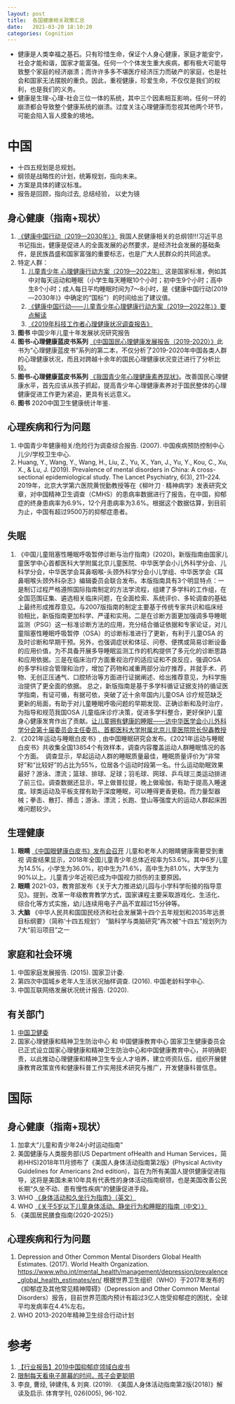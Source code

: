 ```yaml
---
layout: post
title:  各国健康相关政策汇总
date:   2021-03-20 18:10:20
categories: Cognition
---
```


* 健康是人类幸福之基石。只有珍惜生命，保证个人身心健康，家庭才能安宁，社会才能和谐，国家才能富强。任何一个个体发生重大疾病，都有极大可能导致整个家庭的经济崩溃；而许许多多不堪医疗经济压力而破产的家庭，也是社会和国家无法摆脱的重负。因此，重视健康，珍爱生命，不仅仅是我们的权利，也是我们的义务。
* 健康是生理-心理-社会三位一体的系统，其中三个因素相互影响，任何一环的崩溃都会导致整个健康系统的崩溃。过度关注心理健康而忽视其他两个环节，可能会陷入盲人摸象的境地。

# 中国

* 十四五规划是总规划。
* 纲领是战略性的计划，统筹规划，指向未来。
* 方案是具体的建议标准。
* 报告是回顾，指向过去, 总结经验， 以史为镜

## 身心健康（指南+现状）

1.  [《健康中国行动（2019—2030年）》](http://www.gov.cn/xinwen/2019-07/15/content_5409694.htm) 我国人民健康相关的总纲领!!!习近平总书记指出，健康是促进人的全面发展的必然要求，是经济社会发展的基础条件，是民族昌盛和国家富强的重要标志，也是广大人民群众的共同追求。
2. 特定人群：
     1. [儿童青少年 心理健康行动方案（2019—2022年）](http://www.nhc.gov.cn/jkj/tggg1/201912/6c810a8141374adfb3a16a6d919c0dd7.shtml)  这是国家标准，例如其中对每天运动和睡眠（小学生每天睡眠10个小时；初中生9个小时；高中生8个小时；成人每日平均睡眠时间为7～8小时，是《健康中国行动(2019—2030年)》中确定的“国标”）的时间给出了建议值。
     2. [《健康中国行动——儿童青少年心理健康行动方案（2019—2022年）》要点解读](http://www.nhc.gov.cn/jkj/dongt/201912/0f680d618ccc45e586e7ae9cf1875891.shtml)
     3. [《2019年科技工作者心理健康状况调查报告》](https://mp.weixin.qq.com/s?__biz=MzA5OTMxMTUzMw==&mid=2657131816&idx=1&sn=fb1b670e094ccd29ecc340ab97ebe143&chksm=8b1077eabc67fefc169eb59ff7d8d36dcadb68d47189890c5cd40455b83e788280bcd0d24ae4&mpshare=1&scene=23&srcid=0325v0V999ZUqjyFgOoaJwgS&sharer_sharetime=1616815083361&sharer_shareid=8d02cec99fddbe287e513e6d58a93c16#rd)
3. **图书**  中国少年儿童十年发展状况研究报告
4. **图书-心理健康蓝皮书系列** [《中国国民心理健康发展报告（2019-2020）》](https://mp.weixin.qq.com/s/vgGYjRBZ9qL1NAzj-fFuIw)此书为“心理健康蓝皮书”系列的第二本，不仅分析了2019-2020年中国各类人群的心理健康状况，而且对跨越十余年的国民心理健康状况变迁进行了分析比较。
5.  **图书-心理健康蓝皮书系列** [《我国青少年心理健康素养现状》](https://mp.weixin.qq.com/s/x4FShCKJloibGUk5DkvXAQ)。改善国民心理健康水平，首先应该从孩子抓起，提高青少年心理健康素养对于国民整体的心理健康促进工作更为紧迫，更具有长远意义。
6. **图书** 2020中国卫生健康统计年鉴.


## 心理疾病和行为问题

1. 中国青少年健康相关/危险行为调查综合报告. (2007). 中国疾病预防控制中心儿少/学校卫生中心.
2. Huang, Y., Wang, Y., Wang, H., Liu, Z., Yu, X., Yan, J., Yu, Y., Kou, C., Xu, X., & Lu, J. (2019). Prevalence of mental disorders in China: A cross-sectional epidemiological study. The Lancet Psychiatry, 6(3), 211–224.
 2019年，北京大学第六医院黄悦勤教授等在《柳叶刀 · 精神病学》发表研究文章，对中国精神卫生调查（CMHS）的患病率数据进行了报告。在中国，抑郁症的终身患病率为6.9%，12个月患病率为3.6%。根据这个数据估算，到目前为止，中国有超过9500万的抑郁症患者。


## 失眠

1. 《中国儿童阻塞性睡眠呼吸暂停诊断与治疗指南》(2020)。新版指南由国家儿童医学中心首都医科大学附属北京儿童医院、中华医学会小儿外科学分会、儿科学分会，中华医学会耳鼻咽喉-头颈外科学分会小儿学组、中华医学会《耳鼻咽喉头颈外科杂志》编辑委员会联合发布。本版指南具有3个明显特点：一是制订过程严格遵照国际指南制定的方法学流程，组建了多学科的工作组，在全国范围征集、遴选相关临床问题，在全面检索、系统评价、多轮调查的基础上最终形成推荐意见。与2007版指南的制定主要基于传统专家共识和临床经验相比，新版指南更加科学、严谨和实用。二是在诊断方面更加强调多导睡眠监测（PSG）这一标准诊断方法的应用，充分结合循证依据和专家论证，对儿童阻塞性睡眠呼吸暂停（OSA）的诊断标准进行了更新，有利于儿童OSA 的及时诊断和早期干预。另外，也强调症状和体征、问卷、便携或简易诊断设备的应用价值，为不具备开展多导睡眠监测工作的机构提供了多元化的诊断思路和应用依据。三是在临床治疗方面重视治疗的适应证和不良反应，强调OSA 的多学科综合管理和治疗，增加了药物和减重两部分治疗推荐，并就手术、药物、无创正压通气、口腔矫治等方面进行证据阐述、给出推荐意见，为科学施治提供了更全面的依据。
总之，新版指南是基于多学科循证证据支持的循证医学指南，有证可循，有据可依，突破了近十余年国内儿童OSA 诊疗规范缺乏更新的局面，有助于对儿童睡眠呼吸问题的早期发现、正确诊断和及时治疗，为指导和规范我国OSA 儿童临床诊疗决策，促进多学科整合，更好保护儿童身心健康发育作出了贡献。[让儿童拥有健康的睡眠——访中华医学会小儿外科学分会第十届委员会主任委员、首都医科大学附属北京儿童医院院长倪鑫教授](https://mp.weixin.qq.com/s/NuQGAxWajSRtHMwT_wt9tw)
2. 《2021年运动与睡眠白皮书》, 由中国睡眠研究会发布。《2021年运动与睡眠白皮书》共收集全国13854个有效样本，调查内容覆盖运动人群睡眠情况的各个方面。　调查显示，早起运动人群的睡眠质量最佳，睡眠质量评价为“非常好”和“比较好”的占比为55%，位居各个运动时段第一名。什么运动助眠效果最好？游泳、漂流；篮球、排球、足球；羽毛球、网球、乒乓球三类运动排进了前三位。调查数据还显示，早上做普拉提，晚上做瑜伽，有助于提高入睡速度。球类运动及平板支撑有助于深度睡眠，可以睡得更香更稳。而力量型器械；拳击、散打、搏击；游泳、漂流；长跑、登山等强度大的运动人群起床困难问题较少。

## 生理健康

1. **眼睛**  [《中国眼健康白皮书》发布会召开](http://health.people.com.cn/n1/2020/1224/c14739-31977844.html) 儿童和老年人的眼睛健康需要受到重视
调查结果显示，2018年全国儿童青少年总体近视率为53.6%。其中6岁儿童为14.5%，小学生为36.0%，初中生为71.6%，高中生为81.0%，大学生为90%以上。儿童青少年近视已成为中国视力损伤的主要原因。
2. **眼睛** 2021-03，教育部发布《关于大力推进幼儿园与小学科学衔接的指导意见》。提到，改革一年级教育教学方式，国家课程主要采取游戏化、生活化、综合化等方式实施，幼儿连续用电子产品不宜超过15分钟等。
2. **大脑** 《中华人民共和国国民经济和社会发展第十四个五年规划和2035年远景目标纲要》（简称‘十四五规划’） “脑科学与类脑研究”再次被“十四五”规划列为7大“前沿项目”之一


## 家庭和社会环境

1. 中国家庭发展报告. (2015). 国家卫计委.
2. 第四次中国城乡老年人生活状况抽样调查. (2016). 中国老龄科学中心.
3. 中国互联网络发展状况统计报告. (2020).


## 有关部门

1. [中国卫健委](http://www.nhc.gov.cn/wjw/index.shtml)
2. 国家心理健康和精神卫生防治中心  和  中国健康教育中心  国家卫生健康委员会已正式设立国家心理健康和精神卫生防治中心和中国健康教育中心，并明确职责，以此推动心理健康和精神卫生专业人才培养，建立师资队伍，组织开展健康教育政策宣传和健康科普工作实用技术研究与推广，开发健康科普信息。


# 国际

## 身心健康（指南+现状）

1. 加拿大“儿童和青少年24小时运动指南”
2. 美国健康与人类服务部(US Department ofHealth and Human Services，简称HHS)2018年11月颁布了《美国人身体活动指南第2版》(Physical Activity Guidelines for Americans 2nd edition)，旨在为所有美国人提供健康促进指导，这将是美国未来10年具有代表性的身体活动指南纲领，也是美国改善公民长期“久坐不动、患有慢性疾病”的健康促进手段。
3. WHO [《身体活动和久坐行为指南》（英文）](https://apps.who.int/iris/bitstream/handle/10665/336656/9789240015128-eng.pdf)
4. WHO [《关于5岁以下儿童身体活动、静坐行为和睡眠的指南（中文）》](https://apps.who.int/iris/bitstream/handle/10665/311664/9789240001749-chi.pdf)
5. 《美国居民膳食指南(2020-2025)》

## 心理疾病和行为问题

1. Depression and Other Common Mental Disorders Global Health Estimates. (2017). World Health Organization. https://www.who.int/mental_health/management/depression/prevalence_global_health_estimates/en/  根据世界卫生组织（WHO）于2017年发布的《抑郁症及其他常见精神障碍》（Depression and Other Common Mental Disorders）报告，目前世界范围内预计有超过3亿人饱受抑郁症的困扰，全球平均发病率在4.4%左右。
2. WHO 2013-2020年精神卫生综合行动计划

# 参考

1. [【行业报告】2019中国抑郁症领域白皮书](http://www.chinadevelopmentbrief.org.cn/news-23787.html)
2. [限制每天看电子屏幕的时间，孩子会更聪明](https://xw.qq.com/cmsid/20191225A0DMVV00)
3. 李良, 曹烃, 钟建伟, & 刘爽. (2019). 《美国人身体活动指南第2版(2018)》解读及启示. 体育学刊, 026(005), 96-102.
